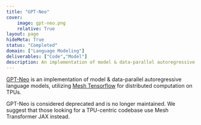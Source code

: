 ```yaml
---
title: "GPT-Neo"
cover:
    image: gpt-neo.png
    relative: True
layout: page
hideMeta: True
status: "Completed"
domain: ["Language Modeling"]
deliverables: ["Code","Model"]
description: An implementation of model & data-parallel autoregressive language models with Mesh Tensorflow for distributed TPUs.
---
```


[GPT-Neo](https://github.com/EleutherAI/gpt-neo) is an implementation of model & data-parallel autoregressive language models, utilizing [Mesh Tensorflow](https://github.com/tensorflow/mesh) for distributed computation on TPUs.

GPT-Neo is considered deprecated and is no longer maintained. We suggest that those looking for a TPU-centric codebase use Mesh Transformer JAX instead.
